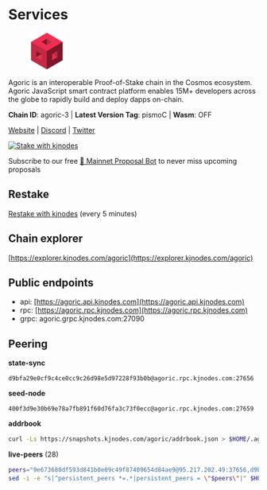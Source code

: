 # Services

<figure><img src="https://raw.githubusercontent.com/kj89/cosmos-images/main/logos/agoric.png" alt=""><figcaption></figcaption></figure>

Agoric is an interoperable Proof-of-Stake chain in the Cosmos ecosystem.  Agoric JavaScript smart contract platform enables 15M+ developers across the  globe to rapidly build and deploy dapps on-chain.

**Chain ID**: agoric-3 | **Latest Version Tag**: pismoC | **Wasm**: OFF

[Website](https://agoric.com) | [Discord](https://discord.com/invite/qDW8DRes4s) | [Twitter](https://twitter.com/agoric)

[![Stake with kjnodes](https://i.ibb.co/cr44Q8j/button-stake-with-kjnodes.png)](https://restake.app/agoric/agoricvaloper1ku5sm2twlsywdrp4wz3kfwgyrtqtp0lpr3nvk8)

Subscribe to our free [🤖 Mainnet Proposal Bot](https://t.me/kjnodes_proposal_bot) to never miss upcoming proposals

## Restake

[Restake with kjnodes](https://restake.app/agoric/agoricvaloper1ku5sm2twlsywdrp4wz3kfwgyrtqtp0lpr3nvk8) (every 5 minutes)
## Chain explorer
[https://explorer.kjnodes.com/agoric](https://explorer.kjnodes.com/agoric)

## Public endpoints

* api: [https://agoric.api.kjnodes.com](https://agoric.api.kjnodes.com)
* rpc: [https://agoric.rpc.kjnodes.com](https://agoric.rpc.kjnodes.com)
* grpc: agoric.grpc.kjnodes.com:27090

## Peering

**state-sync**

```text
d9bfa29e0cf9c4ce0cc9c26d98e5d97228f93b0b@agoric.rpc.kjnodes.com:27656
```

**seed-node**

```text
400f3d9e30b69e78a7fb891f60d76fa3c73f0ecc@agoric.rpc.kjnodes.com:27659
```

**addrbook**
```bash
curl -Ls https://snapshots.kjnodes.com/agoric/addrbook.json > $HOME/.agoric/config/addrbook.json
```

**live-peers** (28)
```bash
peers="9e673680df593d841b0e09c49f87409654d84ae9@95.217.202.49:37656,d9bfa29e0cf9c4ce0cc9c26d98e5d97228f93b0b@65.109.88.38:27656,f8ff12a774770fea36beadb303ccffc86863c6ec@65.109.69.59:14456,711f6f36a6ec3924b6d721de6adce604092e59f2@116.202.226.169:26656,0837c0dac0bb15e79e64207bb0fa5a9a6fa42ad4@178.62.116.62:26656,fc5d5569cffd802c73f91df3fbe7f829e0bf132d@35.75.235.53:26656,ebc272824924ea1a27ea3183dd0b9ba713494f83@195.3.220.135:27106,a38a30c1dd31f63be2befd40b82964b215c3c288@165.22.251.28:26656,0464c8dded70d01f5ab50a8d6047a6b27ddf2ccd@84.244.95.232:26656,63bd6649f80362ce513027d99ef32c826fdbd259@45.9.62.136:26656,4dfada1eaf19505734492171403a3c3c3648ba57@34.66.30.56:26656,f095bb53006ebddcbbf29c8df70dddcba6419e36@142.93.145.13:26656,0f642db2770d4dd3e0d030b2f14f1365e40f3b38@82.100.58.101:26657,37933cb8069e22554e454294d529eddb0fdae145@52.56.185.212:26656,81024f7597b22dd841613cac76a219d25a4533fe@13.215.217.74:26656,71bd0265037393f31ee9947a8e32fa494e51b637@135.181.218.98:26656,9661393350ef8224aaa620f543a7710c9af9c495@195.14.6.55:26656,00dc1964683a005274c39d3f347e83a5651dd923@65.21.127.159:26656,e70955351f601ea5be9a9bf41032949a777f31b3@207.244.255.229:10003,8346a2f94b41b8f0d43c49e37ca2ffc9855936b7@34.28.102.95:26656,506f9bca6ce2f29a2556427f90693a8ee1b100ff@178.128.238.183:26060,2aedd7163a8ee725507e461b13fb90c091ee1c42@128.0.51.32:26656,cf6854b4615508d264ad4404061b083aa70ce9c8@34.72.229.79:26656,cccbc2151821e498e03a3a3df9115618571262a7@35.215.1.238:26656,ee0ce8e2f964191564fd766daa8825ee2b02e697@18.179.198.198:26656,d56af8cb0716909f9b804e7dec8c1d34ae4eed16@65.108.142.81:26676,98d989f486d42ec75203f918495c420ca9665514@34.122.28.103:26656,9ed68bef54712b46713ac755ab7a6e7ad30694ef@192.99.44.79:14456"
sed -i -e "s|^persistent_peers *=.*|persistent_peers = \"$peers\"|" $HOME/.agoric/config/config.toml
```
